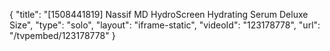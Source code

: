 {
    "title": "[1508441819] Nassif MD HydroScreen Hydrating Serum  Deluxe Size",
    "type": "solo",
    "layout": "iframe-static",
    "videoId": "123178778",
    "url": "\/tvpembed\/123178778"
}